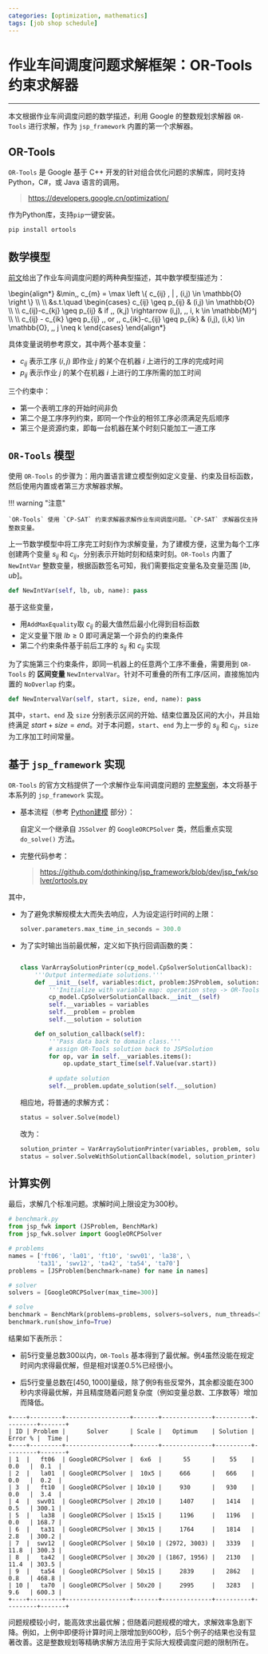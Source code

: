 ```yaml
---
categories: [optimization, mathematics]
tags: [job shop schedule]
---
```


# 作业车间调度问题求解框架：OR-Tools 约束求解器

---

本文根据作业车间调度问题的数学描述，利用 Google 的整数规划求解器 `OR-Tools` 进行求解，作为 `jsp_framework` 内置的第一个求解器。

## OR-Tools

`OR-Tools` 是 Google 基于 C++ 开发的针对组合优化问题的求解库，同时支持 Python，C#，或 Java 语言的调用。

> https://developers.google.cn/optimization/

作为Python库，支持`pip`一键安装。

```python
pip install ortools
```

## 数学模型

[前文](2021-08-08-作业车间调度问题求解框架：问题描述.md)给出了作业车间调度问题的两种典型描述，其中数学模型描述为：

\begin{align\*}
&\min\,\, c_{m} = \max \left \\{ c_{ij} \, | \, (i,j) \in \mathbb{O} \right \\} \\\\
\\\\
&s.t.\quad
\begin{cases}
c_{ij} \geq p_{ij} & (i,j) \in \mathbb{O} \\\\
\\\\
c_{ij}-c_{kj} \geq p_{ij} & if \,\, (k,j) \rightarrow (i,j), \,\, i, k \in \mathbb{M}^j \\\\
\\\\
c_{ij} - c_{ik} \geq p_{ij} \,\, or \,\, c_{ik}-c_{ij}  \geq p_{ik} & (i,j), (i,k) \in \mathbb{O}, \,\, j \neq k
\end{cases}
\end{align\*}

具体变量说明参考原文，其中两个基本变量：

- $c_{ij}$ 表示工序 $(i,j)$ 即作业 $j$ 的某个在机器 $i$ 上进行的工序的完成时间
- $p_{ij}$ 表示作业 $j$ 的某个在机器 $i$ 上进行的工序所需的加工时间

三个约束中：

- 第一个表明工序的开始时间非负
- 第二个是工序序列约束，即同一个作业的相邻工序必须满足先后顺序
- 第三个是资源约束，即每一台机器在某个时刻只能加工一道工序


## `OR-Tools` 模型

使用 `OR-Tools` 的步骤为：用内置语言建立模型例如定义变量、约束及目标函数，然后使用内置或者第三方求解器求解。

!!! warning "注意"

    `OR-Tools` 使用 `CP-SAT` 约束求解器求解作业车间调度问题。`CP-SAT` 求解器仅支持整数变量。

上一节数学模型中将工序完工时刻作为求解变量，为了建模方便，这里为每个工序创建两个变量 $s_{ij}$ 和 $c_{ij}$，分别表示开始时刻和结束时刻。`OR-Tools` 内置了 `NewIntVar` 整数变量，根据函数签名可知，我们需要指定变量名及变量范围 $[lb, ub]$。

```python
def NewIntVar(self, lb, ub, name): pass
```

基于这些变量，

- 用`AddMaxEquality`取 $c_{ij}$ 的最大值然后最小化得到目标函数
- 定义变量下限 $lb \geq 0$ 即可满足第一个非负的约束条件
- 第二个约束条件基于前后工序的 $s_{ij}$ 和 $c_{ij}$ 实现

为了实施第三个约束条件，即同一机器上的任意两个工序不重叠，需要用到 `OR-Tools` 的 **区间变量** `NewIntervalVar`。针对不可重叠的所有工序/区间，直接施加内置的 `NoOverlap` 约束。

```python
def NewIntervalVar(self, start, size, end, name): pass
```

其中，`start`、`end` 及 `size` 分别表示区间的开始、结束位置及区间的大小，并且始终满足 $start + size = end$。对于本问题，`start`、`end` 为上一步的 $s_{ij}$ 和 $c_{ij}$，`size` 为工序加工时间常量。


## 基于 `jsp_framework` 实现

`OR-Tools` 的官方文档提供了一个求解作业车间调度问题的 [完整案例](https://developers.google.cn/optimization/scheduling/job_shop)，本文将基于本系列的 `jsp_framework` 实现。

- 基本流程（参考 [Python建模](2021-08-14-作业车间调度问题求解框架：Python建模.md) 部分）：

    自定义一个继承自 `JSSolver` 的 `GoogleORCPSolver` 类，然后重点实现 `do_solve()` 方法。


- 完整代码参考：

    > https://github.com/dothinking/jsp_framework/blob/dev/jsp_fwk/solver/ortools.py


其中，

- 为了避免求解规模太大而失去响应，人为设定运行时间的上限：

    ```python
    solver.parameters.max_time_in_seconds = 300.0
    ```


- 为了实时输出当前最优解，定义如下执行回调函数的类：

    ```python

    class VarArraySolutionPrinter(cp_model.CpSolverSolutionCallback):
        '''Output intermediate solutions.'''
        def __init__(self, variables:dict, problem:JSProblem, solution:JSSolution):
            '''Initialize with variable map: operation step -> OR-Tools variable.'''
            cp_model.CpSolverSolutionCallback.__init__(self)
            self.__variables = variables
            self.__problem = problem
            self.__solution = solution

        def on_solution_callback(self):
            '''Pass data back to domain class.'''
            # assign OR-Tools solution back to JSPSolution
            for op, var in self.__variables.items():
                op.update_start_time(self.Value(var.start))
            
            # update solution
            self.__problem.update_solution(self.__solution)
    ```

    相应地，将普通的求解方式：

    ```python
    status = solver.Solve(model)
    ```

    改为：

    ```python
    solution_printer = VarArraySolutionPrinter(variables, problem, solution)
    status = solver.SolveWithSolutionCallback(model, solution_printer)
    ```

## 计算实例

最后，求解几个标准问题。求解时间上限设定为300秒。

```python
# benchmark.py
from jsp_fwk import (JSProblem, BenchMark)
from jsp_fwk.solver import GoogleORCPSolver

# problems
names = ['ft06', 'la01', 'ft10', 'swv01', 'la38', \
        'ta31', 'swv12', 'ta42', 'ta54', 'ta70']
problems = [JSProblem(benchmark=name) for name in names]

# solver
solvers = [GoogleORCPSolver(max_time=300)]

# solve 
benchmark = BenchMark(problems=problems, solvers=solvers, num_threads=5)
benchmark.run(show_info=True)
```

结果如下表所示：

- 前5行变量总数300以内，`OR-Tools` 基本得到了最优解。例4虽然没能在规定时间内求得最优解，但是相对误差0.5%已经很小。

- 后5行变量总数在$[450, 1000]$量级，除了例9有些反常外，其余都没能在300秒内求得最优解，并且精度随着问题复杂度（例如变量总数、工序数等）增加而降低。

```
+----+---------+------------------+-------+--------------+----------+---------+-------+
| ID | Problem |      Solver      | Scale |   Optimum    | Solution | Error % |  Time |
+----+---------+------------------+-------+--------------+----------+---------+-------+
| 1  |   ft06  | GoogleORCPSolver |  6x6  |      55      |    55    |   0.0   |  0.1  |
| 2  |   la01  | GoogleORCPSolver |  10x5 |     666      |   666    |   0.0   |  0.2  |
| 3  |   ft10  | GoogleORCPSolver | 10x10 |     930      |   930    |   0.0   |  3.4  |
| 4  |  swv01  | GoogleORCPSolver | 20x10 |     1407     |   1414   |   0.5   | 300.1 |
| 5  |   la38  | GoogleORCPSolver | 15x15 |     1196     |   1196   |   0.0   | 168.7 |
| 6  |   ta31  | GoogleORCPSolver | 30x15 |     1764     |   1814   |   2.8   | 300.2 |
| 7  |  swv12  | GoogleORCPSolver | 50x10 | (2972, 3003) |   3339   |   11.8  | 300.3 |
| 8  |   ta42  | GoogleORCPSolver | 30x20 | (1867, 1956) |   2130   |   11.4  | 303.5 |
| 9  |   ta54  | GoogleORCPSolver | 50x15 |     2839     |   2862   |   0.8   | 468.8 |
| 10 |   ta70  | GoogleORCPSolver | 50x20 |     2995     |   3283   |   9.6   | 600.3 |
+----+---------+------------------+-------+--------------+----------+---------+-------+
```


问题规模较小时，能高效求出最优解；但随着问题规模的增大，求解效率急剧下降。例如，上例中即便将计算时间上限增加到600秒，后5个例子的结果也没有显著改善。这是整数规划等精确求解方法应用于实际大规模调度问题的限制所在。
 